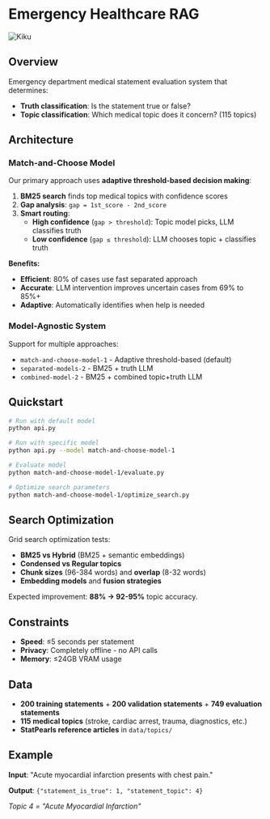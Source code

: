 # Emergency Healthcare RAG
![Kiku](../images/emergency-rag-banner.png)

## Overview

Emergency department medical statement evaluation system that determines:
- **Truth classification**: Is the statement true or false?
- **Topic classification**: Which medical topic does it concern? (115 topics)

## Architecture

### Match-and-Choose Model
Our primary approach uses **adaptive threshold-based decision making**:

1. **BM25 search** finds top medical topics with confidence scores
2. **Gap analysis**: `gap = 1st_score - 2nd_score`
3. **Smart routing**:
   - **High confidence** (`gap > threshold`): Topic model picks, LLM classifies truth
   - **Low confidence** (`gap ≤ threshold`): LLM chooses topic + classifies truth

**Benefits:**
- **Efficient**: 80% of cases use fast separated approach
- **Accurate**: LLM intervention improves uncertain cases from 69% to 85%+
- **Adaptive**: Automatically identifies when help is needed

### Model-Agnostic System
Support for multiple approaches:
- `match-and-choose-model-1` - Adaptive threshold-based (default)
- `separated-models-2` - BM25 + truth LLM
- `combined-model-2` - BM25 + combined topic+truth LLM

## Quickstart

```bash
# Run with default model
python api.py

# Run with specific model
python api.py --model match-and-choose-model-1

# Evaluate model
python match-and-choose-model-1/evaluate.py

# Optimize search parameters
python match-and-choose-model-1/optimize_search.py
```

## Search Optimization

Grid search optimization tests:
- **BM25 vs Hybrid** (BM25 + semantic embeddings)
- **Condensed vs Regular topics**
- **Chunk sizes** (96-384 words) and **overlap** (8-32 words)
- **Embedding models** and **fusion strategies**

Expected improvement: **88% → 92-95%** topic accuracy.

## Constraints

- **Speed**: ≤5 seconds per statement
- **Privacy**: Completely offline - no API calls
- **Memory**: ≤24GB VRAM usage

## Data

- **200 training statements** + **200 validation statements** + **749 evaluation statements**
- **115 medical topics** (stroke, cardiac arrest, trauma, diagnostics, etc.)
- **StatPearls reference articles** in `data/topics/`

## Example

**Input**: "Acute myocardial infarction presents with chest pain."

**Output**: `{"statement_is_true": 1, "statement_topic": 4}`

*Topic 4 = "Acute Myocardial Infarction"*